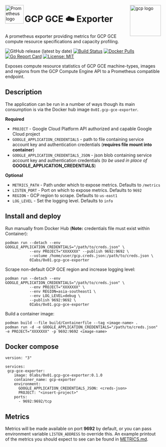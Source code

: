 <p><img src="https://cdn.worldvectorlogo.com/logos/prometheus.svg" alt="Prometheus logo" title="prometheus" align="left" height="60" /></p>
<p><img src="https://cloud.google.com/images/social-icon-google-cloud-1200-630.png" alt="gcp logo" title="gcp" align="right" height="100" /></p>

# GCP GCE :cloud: Exporter
A prometheus exporter providing metrics for GCP GCE compute resource specifications and capacity profiling.

![GitHub release (latest by date)](https://img.shields.io/github/v/release/0x0I/gcp-gce-exporter?color=yellow)
[![Build Status](https://travis-ci.org/0x0I/gcp-gce-exporter.svg?branch=master)](https://travis-ci.org/0x0I/gcp-gce-exporter)
[![Docker Pulls](https://img.shields.io/docker/pulls/0labs/0x01.gcp-gce-exporter?style=flat)](https://hub.docker.com/repository/docker/0labs/0x01.gcp-gce-exporter)
[![Go Report Card](https://goreportcard.com/badge/github.com/0x0I/gcp-gce-exporter)](https://goreportcard.com/report/github.com/0x0I/gcp-gce-exporter)
[![License: MIT](https://img.shields.io/badge/License-MIT-blueviolet.svg)](https://opensource.org/licenses/MIT)

Exposes compute resource statistics of GCP GCE machine-types, images and regions from the GCP Compute Engine API to a Prometheus compatible endpoint.

## Description

The application can be run in a number of ways though its main consumption is via the Docker hub image `0x0I.gcp-gce-exporter`.

**Required**
* `PROJECT`                                   - Google Cloud Platform API authorized and capable Google Cloud project
* `GOOGLE_APPLICATION_CREDENTIALS`            - path to file containing service account key and authentication credentials (**requires file mount into container**)
* `GOOGLE_APPLICATION_CREDENTIALS_JSON`       - json blob containing service account key and authentication credentials (*to be used in place of* **GOOGLE_APPLICATION_CREDENTIALS**)

**Optional**
* `METRICS_PATH`           - Path under which to expose metrics. Defaults to `/metrics`
* `LISTEN_PORT`            - Port on which to expose metrics. Defaults to `9692`
* `REGION`                 - GCP region to scrape. Defaults to `us-east1`
* `LOG_LEVEL`              - Set the logging level. Defaults to `info`

## Install and deploy

Run manually from Docker Hub (**Note:** credentials file must exist within Container):
```
podman run --detach --env GOOGLE_APPLICATION_CREDENTIALS="/path/to/creds.json" \
           --env PROJECT="XXXXXXX" --publish 9692:9692 \
           --volume /home/user/gcp.creds.json:/path/to/creds.json \
           0Iabs/0x01.gcp-gce-exporter
```

Scrape non-default GCP GCE region and increase logging level:
```
podman run --detach --env GOOGLE_APPLICATION_CREDENTIALS="/path/to/creds.json" \
           --env PROJECT="XXXXXXX" \
           --env REGION=asia-southeast1 \
           --env LOG_LEVEL=debug \
           --publish 9692:9692 \
           0Iabs/0x01.gcp-gce-exporter
```

Build a container image:
```
podman build --file build/Containerfile --tag <image-name> .
podman run -d -e GOOGLE_APPLICATION_CREDENTIALS="/path/to/creds.json" -e PROJECT="XXXXXXX" -p 9692:9692 <image-name>
```

## Docker compose

```
version: "3"

services:
 gcp-gce-exporter:
    image: 0labs/0x01.gcp-gce-exporter:0.1.0
    container_name: gcp-exporter
    environment:
      GOOGLE_APPLICATION_CREDENTIALS_JSON: <creds-json>
      PROJECT: "<insert-project>"
    ports:
      - 9692:9692/tcp
```

## Metrics

Metrics will be made available on port **9692** by default, or you can pass environment variable ```LISTEN_ADDRESS``` to override this. An example printout of the metrics you should expect to see can be found in [METRICS.md](https://github.com/0x0I/gcp-gce-exporter/blob/master/METRICS.md).
